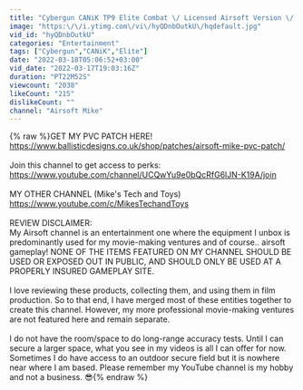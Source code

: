 ```yaml
---
title: "Cybergun CANiK TP9 Elite Combat \/ Licensed Airsoft Version \/ Unboxing"
image: "https:\/\/i.ytimg.com\/vi\/hyQDnbOutkU\/hqdefault.jpg"
vid_id: "hyQDnbOutkU"
categories: "Entertainment"
tags: ["Cybergun","CANiK","Elite"]
date: "2022-03-18T05:06:52+03:00"
vid_date: "2022-03-17T19:03:16Z"
duration: "PT22M52S"
viewcount: "2038"
likeCount: "215"
dislikeCount: ""
channel: "Airsoft Mike"
---
```

{% raw %}GET MY PVC PATCH HERE!<br /><a rel="nofollow" target="blank" href="https://www.ballisticdesigns.co.uk/shop/patches/airsoft-mike-pvc-patch/">https://www.ballisticdesigns.co.uk/shop/patches/airsoft-mike-pvc-patch/</a><br /><br />Join this channel to get access to perks:<br /><a rel="nofollow" target="blank" href="https://www.youtube.com/channel/UCQwYu9e0bQcRfG6lJN-K19A/join">https://www.youtube.com/channel/UCQwYu9e0bQcRfG6lJN-K19A/join</a><br /><br />MY OTHER CHANNEL (Mike's Tech and Toys)<br /><a rel="nofollow" target="blank" href="https://www.youtube.com/c/MikesTechandToys">https://www.youtube.com/c/MikesTechandToys</a><br /> <br />REVIEW DISCLAIMER:<br />My Airsoft channel is an entertainment one where the equipment I unbox is predominantly used for my movie-making ventures and of course.. airsoft gameplay! NONE OF THE ITEMS FEATURED ON MY CHANNEL SHOULD BE USED OR EXPOSED OUT IN PUBLIC, AND SHOULD ONLY BE USED AT A PROPERLY INSURED GAMEPLAY SITE.  <br /> <br />I love reviewing these products, collecting them, and using them in film production. So to that end, I have merged most of these entities together to create this channel. However, my more professional movie-making ventures are not featured here and remain separate.<br /> <br />I do not have the room/space to do long-range accuracy tests. Until I can secure a larger space, what you see in my videos is all I can offer for now. Sometimes I do have access to an outdoor secure field but it is nowhere near where I am based. Please remember my YouTube channel is my hobby and not a business. 😎{% endraw %}
